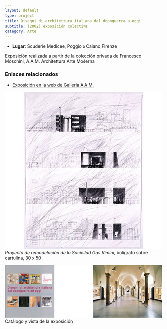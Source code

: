 ```yaml
---
layout: default 
type: project
title: Disegni di architettura italiana dal dopoguerra a oggi  
subtitle: (2002) exposición colectiva
category: Arte
---
```


- **Lugar**: Scuderie Medicee, Poggio a Caiano,Firenze

Exposición realizada a partir de la colección privada de Francesco Moschini, A.A.M. Architettura Arte Moderna

### Enlaces relacionados

- [Exposición en la web de Galleria A.A.M.](http://www.aamgalleria.it/la-galleria.php?id=564-Disegni-di-architettura-italiana-dal-dopoguerra-ad)

![](01.jpg)
*Proyecto de remodelación de la Sociedad Gas Rimini*, boligrafo sobre cartulina, 30 x 50

![](02.jpg)
Catálogo y vista de la exposición
